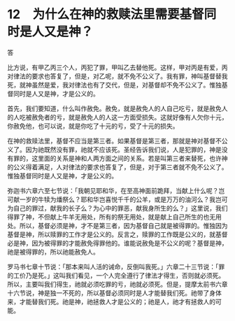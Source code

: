 # 12　为什么在神的救赎法里需要基督同时是人又是神？


答

比方说，有甲乙丙三个人，丙犯了罪，甲叫乙去替他死。这样，甲对丙是有爱，丙对律法的要求也答复了，但是，对乙呢，就不免不公义了。我有罪，神叫基督替我死，就神虽然是爱，我对律法也有了交代，但是，对基督却不免不公义了。惟独基督同时是人又是神，才是公义的。

首先，我们要知道，什么叫作赦免。赦免，就是赦免人的人自己吃亏，就是赦免人的人吃被赦免者的亏，就是赦免人的人这一方面受损失。这就好像有人欠你十元，你赦免他，也可以说，就是你吃了十元的亏，受了十元的损失。

在神的救赎法里，基督不应当是第三者。如果基督是第三者，那就是神对基督不公义了。因为祂既然没有罪，祂就不应该死。圣经告诉我们说，人是犯罪的，神是没有罪的，这里面的关系是神和人两方面之间的关系。若是叫第三者来替死，也许神的公义得着满足，人对律法的要求也答复了，但是，对于第三者就不免不公义了。惟独基督同时是人又是神，才是公义的。

弥迦书六章六至七节说：「我朝见耶和华，在至高神面前跪拜，当献上什么呢？岂可献一岁的牛犊为燔祭么？耶和华岂喜悦千千的公羊，或是万万的油河么？我岂可为自己的罪过，献我的长子么？为心中的罪恶，献我身所生的么？」这里说，我们得罪了神，不但献上牛羊无用处，所有的祭无用处，就是献上自己所生的也无用处。所以，基督必须是神，才不是第三者，因为基督自己就是被得罪的。惟独因为基督是神，所以赎罪的工作才是公义的。反言之，赎罪的工作既是公义的，就基督必是神，因为被得罪的才能赦免得罪他的。谁能说赦免是不公义的呢？基督是神，祂是被得罪的，所以祂能赦免人。

罗马书七章十节说：「那本来叫人活的诫命，反倒叫我死。」六章二十三节说：「罪的工价乃是死。」这叫我们看见，一个人完全遵行了律法才得生，否则就必须死。所以，主要叫我们得生，祂就必须吃罪的亏，祂就必须死。但是，提摩太前书六章十六节说，神是独一不死的，所以基督必须同时是人才能替我们死。祂带了身体来，才能替我们死。祂是神，祂拯救人才是公义的；祂是人，祂才有拯救人的可能。